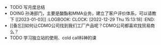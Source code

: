 - TODO 写月度总结
- DOING 孙涛部门，主要是酸酯和MMA业务，建立了客户评价体系，可以请教下 [[2023-01-03]]
  :LOGBOOK:
  CLOCK: [2022-12-29 Thu 15:13:18]
  :END:
- [[备忘]]如何让CDMO公司找到我们工厂产品呢？CDMO公司都喜欢找贸易商么？
- TODO 学习独立站的使用、cold call料神的课